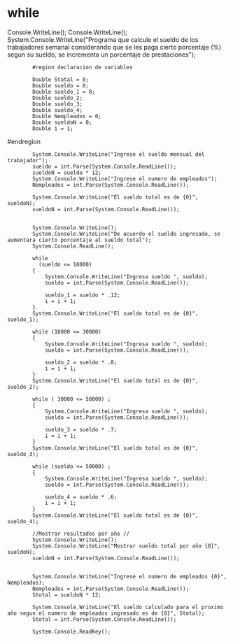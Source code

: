 # while

Console.WriteLine();
            Console.WriteLine();
            System.Console.WriteLine("Programa que calcule el sueldo de los trabajadores semanal considerando que se les paga cierto porcentaje (%) segun su sueldo, se incrementa un porcentaje de prestaciones");

            #region declaracion de variables

            Double Stotal = 0;
            Double sueldo = 0;
            Double sueldo_1 = 0;
            Double sueldo_2;
            Double sueldo_3;
            Double sueldo_4;
            Double Nempleados = 0;
            Double sueldoN = 0;
            Double i = 1;

 #endregion

            System.Console.WriteLine("Ingrese el sueldo mensual del trabajador");
            sueldo = int.Parse(System.Console.ReadLine());
            sueldoN = sueldo * 12;
            System.Console.WriteLine("Ingrese el numero de empleados");
            Nempleados = int.Parse(System.Console.ReadLine());

            System.Console.WriteLine("El sueldo total es de {0}", sueldoN);
            sueldoN = int.Parse(System.Console.ReadLine());

        
            System.Console.WriteLine();
            System.Console.WriteLine("De acuerdo el sueldo ingresado, se aumentara cierto porcentaje al sueldo total");
            System.Console.ReadLine();

            while
              (sueldo <= 18000)
            {
                System.Console.WriteLine("Ingresa sueldo ", sueldo);
                sueldo = int.Parse(System.Console.ReadLine());

                sueldo_1 = sueldo * .12;
                i = i + 1;
            }
            System.Console.WriteLine("El sueldo total es de {0}", sueldo_1);

            while (18000 <= 30000) 
            {
                System.Console.WriteLine("Ingresa sueldo ", sueldo);
                sueldo = int.Parse(System.Console.ReadLine());

                sueldo_2 = sueldo * .8;
                i = i + 1;
            }
            System.Console.WriteLine("El sueldo total es de {0}", sueldo_2);

            while ( 30000 <= 50000) ;
            {
                System.Console.WriteLine("Ingresa sueldo ", sueldo);
                sueldo = int.Parse(System.Console.ReadLine());

                sueldo_3 = sueldo * .7;
                i = i + 1;
            }
            System.Console.WriteLine("El sueldo total es de {0}", sueldo_3);

            while (sueldo <= 50000) ;
            {
                System.Console.WriteLine("Ingresa sueldo ", sueldo);
                sueldo = int.Parse(System.Console.ReadLine());

                sueldo_4 = sueldo * .6;
                i = i + 1;
            }
            System.Console.WriteLine("El sueldo total es de {0}", sueldo_4);

            //Mostrar resultados por año //
            System.Console.WriteLine();
            System.Console.WriteLine("Mostrar sueldo total por año {0}", sueldoN);
            sueldoN = int.Parse(System.Console.ReadLine());


            System.Console.WriteLine("Ingrese el numero de empleados {0}", Nempleados);
            Nempleados = int.Parse(System.Console.ReadLine());
            Stotal = sueldoN * 12;

            System.Console.WriteLine("El sueldo calculado para el proximo año segun el numero de empleados ingresado es de {0}", Stotal);
            Stotal = int.Parse(System.Console.ReadLine());

            System.Console.ReadKey();

